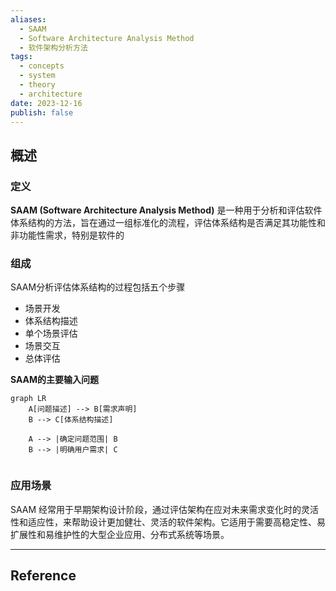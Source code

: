 ```yaml
---
aliases:
  - SAAM
  - Software Architecture Analysis Method
  - 软件架构分析方法
tags:
  - concepts
  - system
  - theory
  - architecture
date: 2023-12-16
publish: false
---
```


## 概述

### 定义

**SAAM (Software Architecture Analysis Method)** 是一种用于分析和评估软件体系结构的方法，旨在通过一组标准化的流程，评估体系结构是否满足其功能性和非功能性需求，特别是软件的

### 组成

SAAM分析评估体系结构的过程包括五个步骤

- 场景开发
- 体系结构描述
- 单个场景评估
- 场景交互
- 总体评估


**SAAM的主要输入问题**

```mermaid
graph LR
    A[问题描述] --> B[需求声明]
    B --> C[体系结构描述]

    A --> |确定问题范围| B
    B --> |明确用户需求| C
    
```


### 应用场景

SAAM 经常用于早期架构设计阶段，通过评估架构在应对未来需求变化时的灵活性和适应性，来帮助设计更加健壮、灵活的软件架构。它适用于需要高稳定性、易扩展性和易维护性的大型企业应用、分布式系统等场景。

***
## Reference



